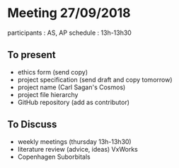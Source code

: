 # Meeting 27/09/2018

participants : AS, AP
schedule : 13h-13h30

## To present
  - ethics form (send copy)
  - project specification (send draft and copy tomorrow)
  - project name (Carl Sagan's Cosmos)
  - project file hierarchy
  - GitHub repository (add as contributor)

## To Discuss
  - weekly meetings (thursday 13h-13h30)
  - literature review (advice, ideas) VxWorks
  - Copenhagen Suborbitals